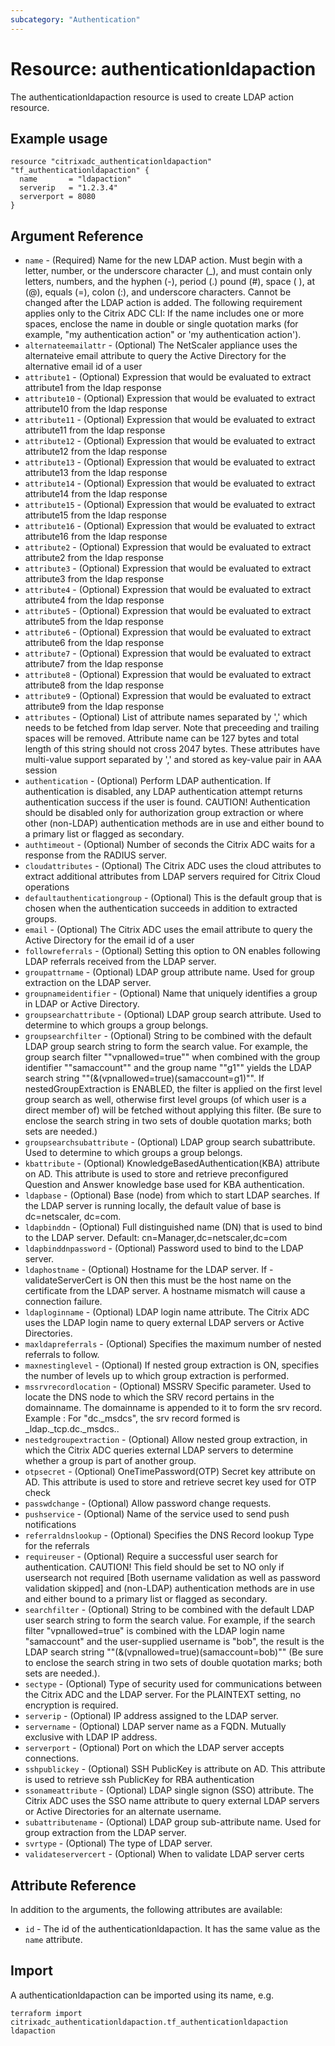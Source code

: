 ```yaml
---
subcategory: "Authentication"
---
```


# Resource: authenticationldapaction

The authenticationldapaction resource is used to create LDAP action resource.


## Example usage

```hcl
resource "citrixadc_authenticationldapaction" "tf_authenticationldapaction" {
  name       = "ldapaction"
  serverip   = "1.2.3.4"
  serverport = 8080
}
```


## Argument Reference

* `name` - (Required) Name for the new LDAP action.  Must begin with a letter, number, or the underscore character (_), and must contain only letters, numbers, and the hyphen (-), period (.) pound (#), space ( ), at (@), equals (=), colon (:), and underscore characters. Cannot be changed after the LDAP action is added.  The following requirement applies only to the Citrix ADC CLI: If the name includes one or more spaces, enclose the name in double or single quotation marks (for example, "my authentication action" or 'my authentication action').
* `alternateemailattr` - (Optional) The NetScaler appliance uses the alternateive email attribute to query the Active Directory for the alternative email id of a user
* `attribute1` - (Optional) Expression that would be evaluated to extract attribute1 from the ldap response
* `attribute10` - (Optional) Expression that would be evaluated to extract attribute10 from the ldap response
* `attribute11` - (Optional) Expression that would be evaluated to extract attribute11 from the ldap response
* `attribute12` - (Optional) Expression that would be evaluated to extract attribute12 from the ldap response
* `attribute13` - (Optional) Expression that would be evaluated to extract attribute13 from the ldap response
* `attribute14` - (Optional) Expression that would be evaluated to extract attribute14 from the ldap response
* `attribute15` - (Optional) Expression that would be evaluated to extract attribute15 from the ldap response
* `attribute16` - (Optional) Expression that would be evaluated to extract attribute16 from the ldap response
* `attribute2` - (Optional) Expression that would be evaluated to extract attribute2 from the ldap response
* `attribute3` - (Optional) Expression that would be evaluated to extract attribute3 from the ldap response
* `attribute4` - (Optional) Expression that would be evaluated to extract attribute4 from the ldap response
* `attribute5` - (Optional) Expression that would be evaluated to extract attribute5 from the ldap response
* `attribute6` - (Optional) Expression that would be evaluated to extract attribute6 from the ldap response
* `attribute7` - (Optional) Expression that would be evaluated to extract attribute7 from the ldap response
* `attribute8` - (Optional) Expression that would be evaluated to extract attribute8 from the ldap response
* `attribute9` - (Optional) Expression that would be evaluated to extract attribute9 from the ldap response
* `attributes` - (Optional) List of attribute names separated by ',' which needs to be fetched from ldap server.  Note that preceeding and trailing spaces will be removed.  Attribute name can be 127 bytes and total length of this string should not cross 2047 bytes. These attributes have multi-value support separated by ',' and stored as key-value pair in AAA session
* `authentication` - (Optional) Perform LDAP authentication. If authentication is disabled, any LDAP authentication attempt returns authentication success if the user is found.  CAUTION! Authentication should be disabled only for authorization group extraction or where other (non-LDAP) authentication methods are in use and either bound to a primary list or flagged as secondary.
* `authtimeout` - (Optional) Number of seconds the Citrix ADC waits for a response from the RADIUS server.
* `cloudattributes` - (Optional) The Citrix ADC uses the cloud attributes to extract additional attributes from LDAP servers required for Citrix Cloud operations
* `defaultauthenticationgroup` - (Optional) This is the default group that is chosen when the authentication succeeds in addition to extracted groups.
* `email` - (Optional) The Citrix ADC uses the email attribute to query the Active Directory for the email id of a user
* `followreferrals` - (Optional) Setting this option to ON enables following LDAP referrals received from the LDAP server.
* `groupattrname` - (Optional) LDAP group attribute name. Used for group extraction on the LDAP server.
* `groupnameidentifier` - (Optional) Name that uniquely identifies a group in LDAP or Active Directory.
* `groupsearchattribute` - (Optional) LDAP group search attribute.  Used to determine to which groups a group belongs.
* `groupsearchfilter` - (Optional) String to be combined with the default LDAP group search string to form the search value.  For example, the group search filter ""vpnallowed=true"" when combined with the group identifier ""samaccount"" and the group name ""g1"" yields the LDAP search string ""(&(vpnallowed=true)(samaccount=g1)"". If nestedGroupExtraction is ENABLED, the filter is applied on the first level group search as well, otherwise first level groups (of which user is a direct member of) will be fetched without applying this filter. (Be sure to enclose the search string in two sets of double quotation marks; both sets are needed.)
* `groupsearchsubattribute` - (Optional) LDAP group search subattribute.  Used to determine to which groups a group belongs.
* `kbattribute` - (Optional) KnowledgeBasedAuthentication(KBA) attribute on AD. This attribute is used to store and retrieve preconfigured Question and Answer knowledge base used for KBA authentication.
* `ldapbase` - (Optional) Base (node) from which to start LDAP searches.  If the LDAP server is running locally, the default value of base is dc=netscaler, dc=com.
* `ldapbinddn` - (Optional) Full distinguished name (DN) that is used to bind to the LDAP server.  Default: cn=Manager,dc=netscaler,dc=com
* `ldapbinddnpassword` - (Optional) Password used to bind to the LDAP server.
* `ldaphostname` - (Optional) Hostname for the LDAP server.  If -validateServerCert is ON then this must be the host name on the certificate from the LDAP server. A hostname mismatch will cause a connection failure.
* `ldaploginname` - (Optional) LDAP login name attribute.  The Citrix ADC uses the LDAP login name to query external LDAP servers or Active Directories.
* `maxldapreferrals` - (Optional) Specifies the maximum number of nested referrals to follow.
* `maxnestinglevel` - (Optional) If nested group extraction is ON, specifies the number of levels up to which group extraction is performed.
* `mssrvrecordlocation` - (Optional) MSSRV Specific parameter. Used to locate the DNS node to which the SRV record pertains in the domainname. The domainname is appended to it to form the srv record. Example : For "dc._msdcs", the srv record formed is _ldap._tcp.dc._msdcs.<domainname>.
* `nestedgroupextraction` - (Optional) Allow nested group extraction, in which the Citrix ADC queries external LDAP servers to determine whether a group is part of another group.
* `otpsecret` - (Optional) OneTimePassword(OTP) Secret key attribute on AD. This attribute is used to store and retrieve secret key used for OTP check
* `passwdchange` - (Optional) Allow password change requests.
* `pushservice` - (Optional) Name of the service used to send push notifications
* `referraldnslookup` - (Optional) Specifies the DNS Record lookup Type for the referrals
* `requireuser` - (Optional) Require a successful user search for authentication. CAUTION!  This field should be set to NO only if usersearch not required [Both username validation as well as password validation skipped] and (non-LDAP) authentication methods are in use and either bound to a primary list or flagged as secondary.
* `searchfilter` - (Optional) String to be combined with the default LDAP user search string to form the search value. For example, if the search filter "vpnallowed=true" is combined with the LDAP login name "samaccount" and the user-supplied username is "bob", the result is the LDAP search string ""(&(vpnallowed=true)(samaccount=bob)"" (Be sure to enclose the search string in two sets of double quotation marks; both sets are needed.).
* `sectype` - (Optional) Type of security used for communications between the Citrix ADC and the LDAP server. For the PLAINTEXT setting, no encryption is required.
* `serverip` - (Optional) IP address assigned to the LDAP server.
* `servername` - (Optional) LDAP server name as a FQDN.  Mutually exclusive with LDAP IP address.
* `serverport` - (Optional) Port on which the LDAP server accepts connections.
* `sshpublickey` - (Optional) SSH PublicKey is attribute on AD. This attribute is used to retrieve ssh PublicKey for RBA authentication
* `ssonameattribute` - (Optional) LDAP single signon (SSO) attribute.  The Citrix ADC uses the SSO name attribute to query external LDAP servers or Active Directories for an alternate username.
* `subattributename` - (Optional) LDAP group sub-attribute name.  Used for group extraction from the LDAP server.
* `svrtype` - (Optional) The type of LDAP server.
* `validateservercert` - (Optional) When to validate LDAP server certs


## Attribute Reference

In addition to the arguments, the following attributes are available:

* `id` - The id of the authenticationldapaction. It has the same value as the `name` attribute.


## Import

A authenticationldapaction can be imported using its name, e.g.

```shell
terraform import citrixadc_authenticationldapaction.tf_authenticationldapaction ldapaction
```
